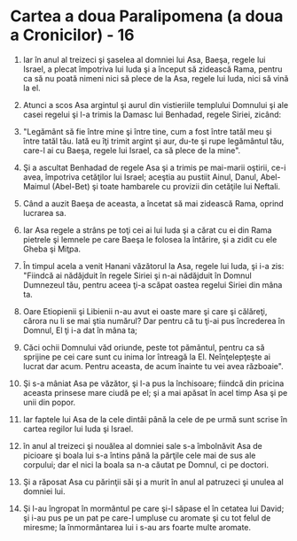 # Cartea a doua Paralipomena (a doua a Cronicilor) - 16

1. Iar în anul al treizeci şi şaselea al domniei lui Asa, Baeşa, regele lui Israel, a plecat împotriva lui Iuda şi a început să zidească Rama, pentru ca să nu poată nimeni nici să plece de la Asa, regele lui Iuda, nici să vină la el. 

2. Atunci a scos Asa argintul şi aurul din vistieriile templului Domnului şi ale casei regelui şi l-a trimis la Damasc lui Benhadad, regele Siriei, zicând: 

3. "Legământ să fie între mine şi între tine, cum a fost între tatăl meu şi între tatăl tău. Iată eu îţi trimit argint şi aur, du-te şi rupe legământul tău, care-l ai cu Baeşa, regele lui Israel, ca să plece de la mine". 

4. Şi a ascultat Benhadad de regele Asa şi a trimis pe mai-marii oştirii, ce-i avea, împotriva cetăţilor lui Israel; aceştia au pustiit Ainul, Danul, Abel-Maimul (Abel-Bet) şi toate hambarele cu provizii din cetăţile lui Neftali. 

5. Când a auzit Baeşa de aceasta, a încetat să mai zidească Rama, oprind lucrarea sa. 

6. Iar Asa regele a strâns pe toţi cei ai lui Iuda şi a cărat cu ei din Rama pietrele şi lemnele pe care Baeşa le folosea la întărire, şi a zidit cu ele Gheba şi Miţpa. 

7. În timpul acela a venit Hanani văzătorul la Asa, regele lui Iuda, şi i-a zis: "Fiindcă ai nădăjduit în regele Siriei şi n-ai nădăjduit în Domnul Dumnezeul tău, pentru aceea ţi-a scăpat oastea regelui Siriei din mâna ta. 

8. Oare Etiopienii şi Libienii n-au avut ei oaste mare şi care şi călăreţi, cărora nu li se mai ştia numărul? Dar pentru că tu ţi-ai pus încrederea în Domnul, El ţi i-a dat în mâna ta; 

9. Căci ochii Domnului văd oriunde, peste tot pământul, pentru ca să sprijine pe cei care sunt cu inima lor întreagă la El. Neînţelepţeşte ai lucrat dar acum. Pentru aceasta, de acum înainte tu vei avea războaie". 

10. Şi s-a mâniat Asa pe văzător, şi l-a pus la închisoare; fiindcă din pricina aceasta prinsese mare ciudă pe el; şi a mai apăsat în acel timp Asa şi pe unii din popor. 

11. Iar faptele lui Asa de la cele dintâi până la cele de pe urmă sunt scrise în cartea regilor lui Iuda şi Israel. 

12. în anul al treizeci şi nouălea al domniei sale s-a îmbolnăvit Asa de picioare şi boala lui s-a întins până la părţile cele mai de sus ale corpului; dar el nici la boala sa n-a căutat pe Domnul, ci pe doctori. 

13. Şi a răposat Asa cu părinţii săi şi a murit în anul al patruzeci şi unulea al domniei lui. 

14. Şi l-au îngropat în mormântul pe care şi-l săpase el în cetatea lui David; şi i-au pus pe un pat pe care-l umpluse cu aromate şi cu tot felul de miresme; la înmormântarea lui i s-au ars foarte multe aromate. 

